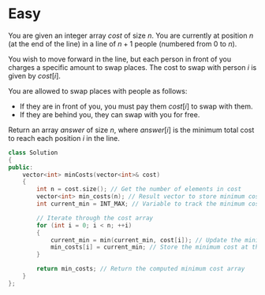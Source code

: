 # Easy

You are given an integer array $cost$ of size $n$. You are currently at position $n$ (at the end of the line) in a line of $n + 1$ people (numbered from $0$ to $n$).

You wish to move forward in the line, but each person in front of you charges a specific amount to swap places. The cost to swap with person $i$ is given by $cost[i]$.

You are allowed to swap places with people as follows:

- If they are in front of you, you must pay them $cost[i]$ to swap with them.
- If they are behind you, they can swap with you for free.

Return an array $answer$ of size $n$, where $answer[i]$ is the minimum total cost to reach each position $i$ in the line.

```cpp
class Solution 
{
public:
    vector<int> minCosts(vector<int>& cost) 
    {
        int n = cost.size(); // Get the number of elements in cost
        vector<int> min_costs(n); // Result vector to store minimum costs up to each index
        int current_min = INT_MAX; // Variable to track the minimum cost encountered so far

        // Iterate through the cost array
        for (int i = 0; i < n; ++i) 
        {
            current_min = min(current_min, cost[i]); // Update the minimum cost encountered so far
            min_costs[i] = current_min; // Store the minimum cost at the current index
        }

        return min_costs; // Return the computed minimum cost array
    }
};
```

